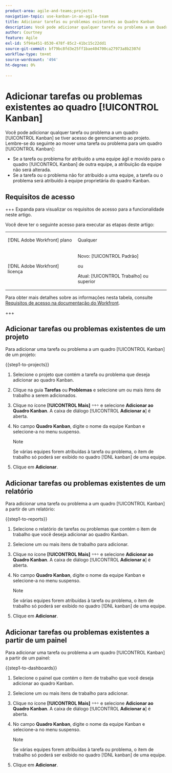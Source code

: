 ```yaml
---
product-area: agile-and-teams;projects
navigation-topic: use-kanban-in-an-agile-team
title: Adicionar tarefas ou problemas existentes ao Quadro Kanban
description: Você pode adicionar qualquer tarefa ou problema a um Quadro Kanban se tiver acesso de gerenciamento ao projeto.
author: Courtney
feature: Agile
exl-id: 5f94a451-8530-478f-85c2-41bc15c22dd1
source-git-commit: bf79bc8fd3e25ff1bae404700ca27973a8b2307d
workflow-type: tm+mt
source-wordcount: '494'
ht-degree: 0%

---
```


# Adicionar tarefas ou problemas existentes ao quadro [!UICONTROL Kanban]

<!-- Audited: 4/2025 -->

Você pode adicionar qualquer tarefa ou problema a um quadro [!UICONTROL Kanban] se tiver acesso de gerenciamento ao projeto. Lembre-se do seguinte ao mover uma tarefa ou problema para um quadro [!UICONTROL Kanban]:

* Se a tarefa ou problema for atribuído a uma equipe ágil e movido para o quadro [!UICONTROL Kanban] de outra equipe, a atribuição da equipe não será alterada.
* Se a tarefa ou o problema não for atribuído a uma equipe, a tarefa ou o problema será atribuído à equipe proprietária do quadro Kanban.

## Requisitos de acesso

+++ Expanda para visualizar os requisitos de acesso para a funcionalidade neste artigo.

Você deve ter o seguinte acesso para executar as etapas deste artigo:

<table style="table-layout:auto"> 
 <col> 
 </col> 
 <col> 
 </col> 
 <tbody> 
  <tr> 
   <td role="rowheader">[!DNL Adobe Workfront] plano</td> 
   <td> <p>Qualquer</p> </td> 
  </tr> 
  <tr> 
   <td role="rowheader">[!DNL Adobe Workfront] licença</td> 
   <td> <p>Novo: [!UICONTROL Padrão]</p> 
   ou
   <p>Atual: [!UICONTROL Trabalho] ou superior</p> </td> 
  </tr>
 </tbody> 
</table>

Para obter mais detalhes sobre as informações nesta tabela, consulte [Requisitos de acesso na documentação do Workfront](/help/quicksilver/administration-and-setup/add-users/access-levels-and-object-permissions/access-level-requirements-in-documentation.md).

+++

## Adicionar tarefas ou problemas existentes de um projeto

Para adicionar uma tarefa ou problema a um quadro [!UICONTROL Kanban] de um projeto:

{{step1-to-projects}}

1. Selecione o projeto que contém a tarefa ou problema que deseja adicionar ao quadro Kanban.
1. Clique na guia **Tarefas** ou **Problemas** e selecione um ou mais itens de trabalho a serem adicionados.
1. Clique no ícone **[!UICONTROL Mais]** ![Mais ícone](assets/more-icon.png) e selecione **Adicionar ao Quadro Kanban**. A caixa de diálogo [!UICONTROL **Adicionar a**] é aberta.
1. No campo **Quadro Kanban**, digite o nome da equipe Kanban e selecione-a no menu suspenso.

   >[!NOTE]
   >
   >Se várias equipes forem atribuídas à tarefa ou problema, o item de trabalho só poderá ser exibido no quadro [!DNL kanban] de uma equipe.

1. Clique em **Adicionar**.


## Adicionar tarefas ou problemas existentes de um relatório

Para adicionar uma tarefa ou problema a um quadro [!UICONTROL Kanban] a partir de um relatório:

{{step1-to-reports}}

1. Selecione o relatório de tarefas ou problemas que contém o item de trabalho que você deseja adicionar ao quadro Kanban.
1. Selecione um ou mais itens de trabalho para adicionar.
1. Clique no ícone **[!UICONTROL Mais]** ![Mais ícone](assets/more-icon.png) e selecione **Adicionar ao Quadro Kanban**. A caixa de diálogo [!UICONTROL **Adicionar a**] é aberta.
1. No campo **Quadro Kanban**, digite o nome da equipe Kanban e selecione-a no menu suspenso.

   >[!NOTE]
   >
   >Se várias equipes forem atribuídas à tarefa ou problema, o item de trabalho só poderá ser exibido no quadro [!DNL kanban] de uma equipe.

1. Clique em **Adicionar**.



## Adicionar tarefas ou problemas existentes a partir de um painel

Para adicionar uma tarefa ou problema a um quadro [!UICONTROL Kanban] a partir de um painel:

{{step1-to-dashboards}}

1. Selecione o painel que contém o item de trabalho que você deseja adicionar ao quadro Kanban.
1. Selecione um ou mais itens de trabalho para adicionar.
1. Clique no ícone **[!UICONTROL Mais]** ![Mais ícone](assets/more-icon.png) e selecione **Adicionar ao Quadro Kanban**. A caixa de diálogo [!UICONTROL **Adicionar a**] é aberta.
1. No campo **Quadro Kanban**, digite o nome da equipe Kanban e selecione-a no menu suspenso.

   >[!NOTE]
   >
   >Se várias equipes forem atribuídas à tarefa ou problema, o item de trabalho só poderá ser exibido no quadro [!DNL kanban] de uma equipe.

1. Clique em **Adicionar**.